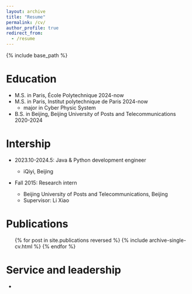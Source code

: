 ```yaml
---
layout: archive
title: "Resume"
permalink: /cv/
author_profile: true
redirect_from:
  - /resume
---
```


{% include base_path %}

Education
======
* M.S. in Paris, École Polytechnique 2024-now
* M.S. in Paris, Institut polytechnique de Paris 2024-now
  * major in Cyber Physic System
* B.S. in Beijing, Beijing University of Posts and Telecommunications 2020-2024

Intership
======
* 2023.10-2024.5: Java & Python development engineer
  * iQiyi, Beijing

* Fall 2015: Research intern
  * Beijing University of Posts and Telecommunications, Beijing
  * Supervisor: Li Xiao

  

Publications
======
  <ul>{% for post in site.publications reversed %}
    {% include archive-single-cv.html %}
  {% endfor %}</ul>
  

  
Service and leadership
======
* 
